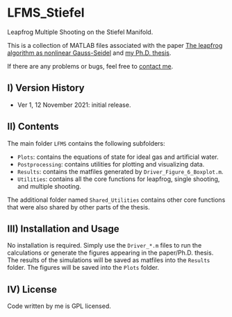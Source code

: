# LFMS_Stiefel
Leapfrog Multiple Shooting on the Stiefel Manifold.

This is a collection of MATLAB files associated with the paper
[The leapfrog algorithm as nonlinear Gauss-Seidel](https://arxiv.org/abs/2010.14137)
and [my Ph.D. thesis](https://archive-ouverte.unige.ch/unige:146438).

If there are any problems or bugs, feel free to [contact me](mailto:msutti@ncts.tw).


## I) Version History

- Ver 1, 12 November 2021: initial release.


## II) Contents

The main folder `LFMS` contains the following subfolders:

- `Plots`: contains the equations of state for ideal gas and artificial water.
- `Postprocessing`: contains utilities for plotting and visualizing data.
- `Results`: contains the matfiles generated by `Driver_Figure_6_Boxplot.m`.
- `Utilities`: contains all the core functions for leapfrog, single shooting, and multiple shooting.

The additional folder named `Shared_Utilities` contains other core functions that were also shared by other parts of the thesis.


## III) Installation and Usage

No installation is required. Simply use the `Driver_*.m` files to run the calculations
or generate the figures appearing in the paper/Ph.D. thesis.
The results of the simulations will be saved as matfiles into the `Results` folder. 
The figures will be saved into the `Plots` folder.


## IV) License

Code written by me is GPL licensed.
